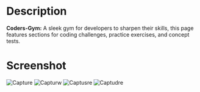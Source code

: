 # Description
**Coders-Gym:** A sleek gym for developers to sharpen their skills, this page features sections for coding challenges, practice exercises, and concept tests.

# Screenshot
![Capture](https://github.com/user-attachments/assets/e7554102-d60c-49ed-8b78-fbfa2c7b1e2e)
![Capturw](https://github.com/user-attachments/assets/fabb35a4-8118-46c5-8128-116bcdaab36c)
![Captusre](https://github.com/user-attachments/assets/b26c503c-53f7-496f-a669-e32f20bea47f)
![Captudre](https://github.com/user-attachments/assets/0911513c-a880-49a0-92ed-179f514c67e1)
